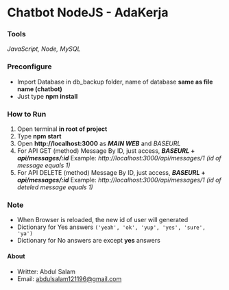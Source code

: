 # Chatbot NodeJS - AdaKerja

### Tools
_JavaScript, Node, MySQL_

### Preconfigure
- Import Database in db_backup folder, name of database **same as file name (chatbot)**
- Just type **npm install**

### How to Run
1) Open terminal **in root of project**
2) Type **npm start**
3) Open **http://localhost:3000** as **_MAIN WEB_** and _BASEURL_
4) For API GET (method) Message By ID, just access, **_BASEURL_ + _api/messages/:id_**
Example: _http://localhost:3000/api/messages/1 (id of message equals 1)_
5) For API DELETE (method) Message By ID, just access, **_BASEURL_ + _api/messages/:id_**
Example: _http://localhost:3000/api/messages/1 (id of deteled message equals 1)_

### Note
- When Browser is reloaded, the new id of user will generated
- Dictionary for Yes answers ``('yeah', 'ok', 'yup', 'yes', 'sure', 'ya')``
- Dictionary for No answers are except **yes** answers 

#### About
- Writter: Abdul Salam
- Email: abdulsalam121196@gmail.com
